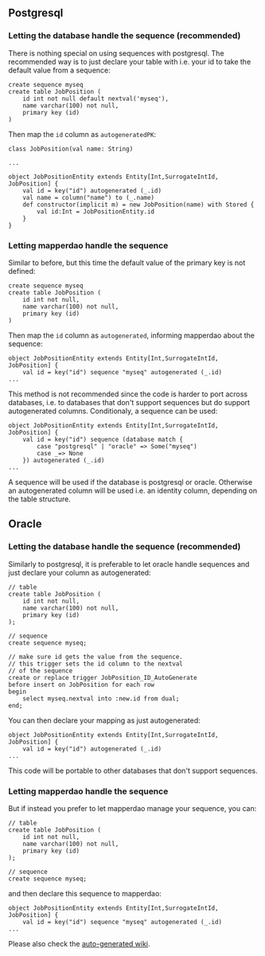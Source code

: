 ## Postgresql ##

### Letting the database handle the sequence (recommended) ###

There is nothing special on using sequences with postgresql. The recommended way is to just declare your table with i.e. your id to take the default value from a sequence:

```
create sequence myseq
create table JobPosition (
	id int not null default nextval('myseq'),
	name varchar(100) not null,
	primary key (id)
)
```

Then map the `id` column as `autogeneratedPK`:

```
class JobPosition(val name: String)

...

object JobPositionEntity extends Entity[Int,SurrogateIntId, JobPosition] {
	val id = key("id") autogenerated (_.id)
	val name = column("name") to (_.name)
	def constructor(implicit m) = new JobPosition(name) with Stored {
		val id:Int = JobPositionEntity.id
	}
}
```

### Letting mapperdao handle the sequence ###

Similar to before, but this time the default value of the primary key is not defined:

```
create sequence myseq
create table JobPosition (
	id int not null,
	name varchar(100) not null,
	primary key (id)
)
```

Then map the `id` column as `autogenerated`, informing mapperdao about the sequence:

```
object JobPositionEntity extends Entity[Int,SurrogateIntId, JobPosition] {
	val id = key("id") sequence "myseq" autogenerated (_.id)
...
```

This method is not recommended since the code is harder to port across databases, i.e. to databases that don't support
sequences but do support autogenerated columns. Conditionaly, a sequence can be used:

```
object JobPositionEntity extends Entity[Int,SurrogateIntId, JobPosition] {
	val id = key("id") sequence (database match {
		case "postgresql" | "oracle" => Some("myseq")
		case _=> None
	}) autogenerated (_.id)
...
```

A sequence will be used if the database is postgresql or oracle. Otherwise an autogenerated column will be used i.e. an identity
column, depending on the table structure.

## Oracle ##

### Letting the database handle the sequence (recommended) ###

Similarly to postgresql, it is preferable to let oracle handle sequences and just declare your column as autogenerated:

```
// table
create table JobPosition (
	id int not null,
	name varchar(100) not null,
	primary key (id)
);

// sequence
create sequence myseq;

// make sure id gets the value from the sequence.
// this trigger sets the id column to the nextval
// of the sequence
create or replace trigger JobPosition_ID_AutoGenerate
before insert on JobPosition for each row
begin
	select myseq.nextval into :new.id from dual;
end;
```

You can then declare your mapping as just autogenerated:

```
object JobPositionEntity extends Entity[Int,SurrogateIntId, JobPosition] {
	val id = key("id") autogenerated (_.id)
...
```

This code will be portable to other databases that don't support sequences.

### Letting mapperdao handle the sequence ###

But if instead you prefer to let mapperdao manage your sequence, you can:

```
// table
create table JobPosition (
	id int not null,
	name varchar(100) not null,
	primary key (id)
);

// sequence
create sequence myseq;
```

and then declare this sequence to mapperdao:

```
object JobPositionEntity extends Entity[Int,SurrogateIntId, JobPosition] {
	val id = key("id") sequence "myseq" autogenerated (_.id)
...
```

Please also check the [auto-generated wiki](AutoGenerated.md).
